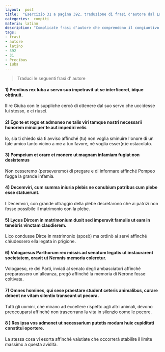 ```yaml
---
layout:  post
title:  "Esercizio 31 a pagina 392, traduzione di frasi d'autore dal Latino all'Italiano"
categories:  compiti
materia: latino
description: "Complicate frasi d'autore che comprendono il congiuntivo tradotte dall'esercizio 31 a pagina 392 del libro Il mio latino. Precibus rex iuba a servo..."
tags:
- frasi
- autore
- latino
- 392
- 31
- Precibus
- Iuba
---
```


> Traduci le seguenti frasi d' autore

#### 1) Precibus rex Iuba a servo suo impetravit ut se interficeret, idque obtinuit.

Il re Giuba con le suppliche cercò di ottenere dal suo servo che uccidesse lui stesso, e ci riuscì.

#### 2) Ego te et rogo et admoneo ne talis viri tamque nostri necessarii honorem minui per te aut impediri velis

Io, sia ti chiedo sia ti avviso affinché (tu) non voglia sminuire l'onore di un tale amico tanto vicino a me a tuo favore, né voglia esser(n)e ostacolato.

#### 3) Pompeium et orare et monere ut magnam infamiam fugiat non desistemus

Non cesseremo (perseveremo) di pregare e di informare affinché Pompeo fugga la grande infamia.

#### 4) Decemviri, cum summa iniuria plebis ne conubium patribus cum plebe esse statuerunt.

I Decemviri, con grande oltraggio della plebe decretarono che ai patrizi non fosse possibile il matrimonio con la plebe.

#### 5) Lycus Dircem in matrimonium duxit sed imperavit famulis ut eam in tenebris vinctam claudierem.

Lico condusse Dirce in matrimonio (sposò) ma ordinò ai servi affinché chiudessero ella legata in prigione.

#### 6) Vologaesus Parthorum rex missis ad senatum legatis ut instaurarent societatem, oravit ut Neronis memoria coleretur.

Vologaeso, re dei Parti, inviati al senato degli ambasciatori affinché preparassero un'alleanza, pregò affinché la memoria di Nerone fosse coltivata.

#### 7) Omnes homines, qui sese praestare student ceteris animalibus, curare debent ne vitam silentio transeant ut pecora. 

Tutti gli uomini, che mirano ad eccellere rispetto agli altri animali, devono preoccuparsi affinché non trascorrano la vita in silenzio come le pecore.

#### 8 ) Res ipsa vos admonet ut necessarium putetis modum huic cupiditati constitui oportere.

La stessa cosa vi esorta affinché valutiate che occorrerà stabilire il limite massimo a questa avidità.